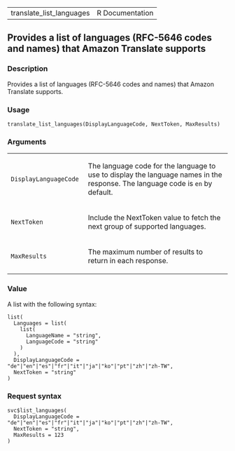 <table style="width: 100%;">
<tbody>
<tr class="odd">
<td>translate_list_languages</td>
<td style="text-align: right;">R Documentation</td>
</tr>
</tbody>
</table>

## Provides a list of languages (RFC-5646 codes and names) that Amazon Translate supports

### Description

Provides a list of languages (RFC-5646 codes and names) that Amazon
Translate supports.

### Usage

    translate_list_languages(DisplayLanguageCode, NextToken, MaxResults)

### Arguments

<table>
<colgroup>
<col style="width: 35%" />
<col style="width: 65%" />
</colgroup>
<tbody>
<tr class="odd">
<td><code
id="translate_list_languages_:_DisplayLanguageCode">DisplayLanguageCode</code></td>
<td><p>The language code for the language to use to display the language
names in the response. The language code is <code>en</code> by
default.</p></td>
</tr>
<tr class="even">
<td><code
id="translate_list_languages_:_NextToken">NextToken</code></td>
<td><p>Include the NextToken value to fetch the next group of supported
languages.</p></td>
</tr>
<tr class="odd">
<td><code
id="translate_list_languages_:_MaxResults">MaxResults</code></td>
<td><p>The maximum number of results to return in each
response.</p></td>
</tr>
</tbody>
</table>

### Value

A list with the following syntax:

    list(
      Languages = list(
        list(
          LanguageName = "string",
          LanguageCode = "string"
        )
      ),
      DisplayLanguageCode = "de"|"en"|"es"|"fr"|"it"|"ja"|"ko"|"pt"|"zh"|"zh-TW",
      NextToken = "string"
    )

### Request syntax

    svc$list_languages(
      DisplayLanguageCode = "de"|"en"|"es"|"fr"|"it"|"ja"|"ko"|"pt"|"zh"|"zh-TW",
      NextToken = "string",
      MaxResults = 123
    )
